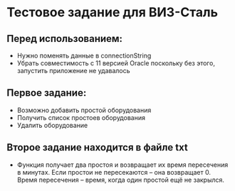 # Тестовое задание для ВИЗ-Сталь
## Перед использованием:
* Нужно поменять данные в connectionString
* Убрать совместимость с 11 версией Oracle поскольку без этого, запустить приложение не удавалось
## Первое задание:
* Возможно добавить простой оборудования
* Получить список простоев оборудования
* Удалить оборудование
## Второе задание находится в файле txt
* Функция получает два простоя и возвращает их время пересечения в минутах. Если простои не пересекаются – она возвращает 0.
Время пересечения – время, когда один простой ещё не закрылся. 
